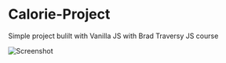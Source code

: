 # Calorie-Project
Simple project bulilt with Vanilla JS with Brad Traversy JS course


![Screenshot](https://i.ibb.co/9TS0T3R/calories.png)
